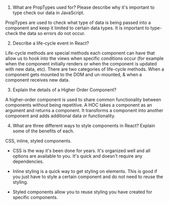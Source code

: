 1. What are PropTypes used for? Please describe why it's important to type check our data in JavaScript.

PropTypes are used to check what type of data is being passed into a component and keep it limited to certain data types. It is important to type-check the data so errors do not occur.

2. Describe a life-cycle event in React?

Life-cycle methods are special methods each component can have that allow us to hook into the views when specific conditions occur (for example when the component initially renders or when the component is updated with new data, etc).
There are two categories of life-cycle methods. When a component gets mounted to the DOM and un-mounted, & when a component receives new data.

3. Explain the details of a Higher Order Component?

A higher-order component is used to share common functionality between components without being repetitive. A HOC takes a component as an argument and returns a component. It transforms a component into another component and adds additional data or functionality.

4. What are three different ways to style components in React? Explain some of the benefits of each.

CSS, inline, styled components.

- CSS is the way it's been done for years. It's organized well and all options are available to you. It's quick and doesn't require any dependencies.
- Inline styling is a quick way to get styling on elements. This is good if you just have to style a certain component and do not need to reuse the styling.

- Styled components allow you to reuse styling you have created for specific components.